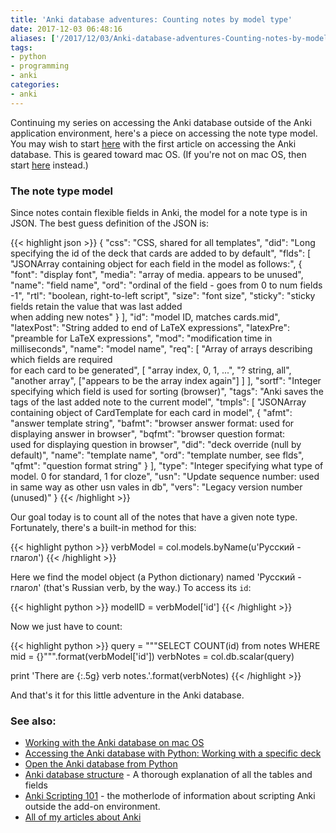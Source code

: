 ```yaml
---
title: 'Anki database adventures: Counting notes by model type'
date: 2017-12-03 06:48:16
aliases: ['/2017/12/03/Anki-database-adventures-Counting-notes-by-model-type/']
tags:
- python
- programming
- anki
categories:
- anki
---
```

Continuing my series on accessing the Anki database outside of the Anki application environment, here's a piece on accessing the note type model. You may wish to start [here](/2017/12/01/Working-with-the-Anki-database-on-mac-OS/) with the first article on accessing the Anki database. This is geared toward mac OS. (If you're not on mac OS, then start [here](https://eshapard.github.io/anki/) instead.)

### The note type model

Since notes contain flexible fields in Anki, the model for a note type is in JSON. The best guess definition of the JSON is:

{{< highlight json >}}
{
    "css": "CSS, shared for all templates",
    "did":
        "Long specifying the id of the deck that cards are added to by default",
    "flds": [
       "JSONArray containing object for each field in the model as follows:",
       {
         "font": "display font",
         "media": "array of media. appears to be unused",
         "name": "field name",
         "ord": "ordinal of the field - goes from 0 to num fields -1",
         "rtl": "boolean, right-to-left script",
         "size": "font size",
         "sticky": "sticky fields retain the value that was last added \
                    when adding new notes"
      }
    ],
    "id": "model ID, matches cards.mid",
    "latexPost": "String added to end of LaTeX expressions",
    "latexPre": "preamble for LaTeX expressions",
    "mod": "modification time in milliseconds",
    "name": "model name",
    "req": [
      "Array of arrays describing which fields are required \
       for each card to be generated",
      [
        "array index, 0, 1, ...",
        "? string, all",
        "another array",
        ["appears to be the array index again"]
      ]
    ],
    "sortf": "Integer specifying which field is used for sorting (browser)",
    "tags": "Anki saves the tags of the last added note to the current model",
    "tmpls": [
      "JSONArray containing object of CardTemplate for each card in model",
      {
        "afmt": "answer template string",
        "bafmt": "browser answer format: used for displaying answer in browser",
        "bqfmt": "browser question format: \
                  used for displaying question in browser",
        "did": "deck override (null by default)",
        "name": "template name",
        "ord": "template number, see flds",
        "qfmt": "question format string"
      }
    ],
    "type": "Integer specifying what type of model. 0 for standard, 1 for cloze",
    "usn": "Update sequence number: used in same way as other usn vales in db",
    "vers": "Legacy version number (unused)"
}
{{< /highlight >}}

Our goal today is to count all of the notes that have a given note type. Fortunately, there's a built-in method for this:

{{< highlight python >}}
verbModel = col.models.byName(u'Русский - глагол')
{{< /highlight >}}

Here we find the model object (a Python dictionary) named 'Русский - глагол' (that's Russian verb, by the way.) To access its `id`:

{{< highlight python >}}
modelID = verbModel['id']
{{< /highlight >}}

Now we just have to count:

{{< highlight python >}}
query = """SELECT COUNT(id) from notes WHERE mid = {}""".format(verbModel['id'])
verbNotes = col.db.scalar(query)

print 'There are {:.5g} verb notes.'.format(verbNotes)
{{< /highlight >}}

And that's it for this little adventure in the Anki database.

### See also:

- [Working with the Anki database on mac OS](/2017/12/01/Working-with-the-Anki-database-on-mac-OS/)
- [Accessing the Anki database with Python: Working with a specific deck](/2017/12/02/Accessing-the-Anki-database-with-Python-Working-with-a-specific-deck/)
- [Open the Anki database from Python](https://eshapard.github.io/anki/)
- [Anki database structure](https://github.com/ankidroid/Anki-Android/wiki/Database-Structure) - A thorough explanation of all the tables and fields
- [Anki Scripting 101](https://www.juliensobczak.com/tell/2016/12/26/anki-scripting.html#AlookinsidetheAnkimodel) - the motherlode of information about scripting Anki outside the add-on environment.
- [All of my articles about Anki](/categories/anki/)
